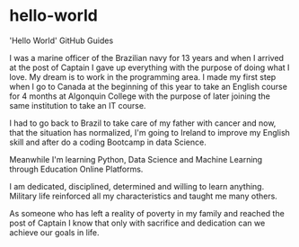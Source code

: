 # hello-world
'Hello World' GitHub Guides

I was a marine officer of the Brazilian navy for 13 years and when I arrived at the post of Captain I gave up everything with the purpose of doing what I love. My dream is to work in the programming area. I made my first step when I go to Canada at the beginning of this year to take an English course for 4 months at Algonquin College with the purpose of later joining the same institution to take an IT course. 

I had to go back to Brazil to take care of my father with cancer and now, that the situation has normalized, I'm going to Ireland to improve my English skill and after do a coding Bootcamp in data Science.

Meanwhile I'm learning Python, Data Science and Machine Learning through Education Online Platforms.

I am dedicated, disciplined, determined and willing to learn anything. Military life reinforced all my characteristics and taught me many others.

As someone who has left a reality of poverty in my family and reached the post of Captain I know that only with sacrifice and dedication can we achieve our goals in life.
